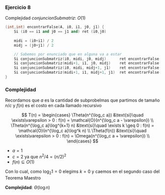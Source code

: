 ### Ejercicio 8

Complejidad *conjuncionSubmatriz*: $O(1)$

```c++
(int,int) encontrarFalse(A, i0, i1, j0, j1) {
    Si (i0 == i1 and j0 == j1 and) ret (i0,j0)  
    
    midi = (i0+i1) / 2
    midj = (j0+j1) / 2

    // Sabemos por enunciado que en alguna va a estar
    Si conjuncionSubmatriz(i0, midi, j0, midj)      ret encontrarFalse(A, i0, midi, j0, midj)
    Si conjuncionSubmatriz(midi+1, i1, j0, midj)    ret encontrarFalse(A, midi+1, i1, j0, midj)
    Si conjuncionSubmatriz(i0, midi, midj+1, j1)    ret encontrarFalse(A, i0, midi, midj+1, j1)
    Si conjuncionSubmatriz(midi+1, i1, midj+1, j1)  ret encontrarFalse(A, midi+1, i1, midj+1, j1)
}
```
### Complejidad

Recordamos que $a$ es la cantidad de subprobelmas que partimos de tamaño $n/c$ y $f(n)$ es el costo en cada llamado recursivo

$$
T(n) = \begin{cases}
\Theta(n^{\log_c a}) &\text{si}\quad  \exists\varepsilon > 0 : f(n) = \mathcal{O}(n^{\log_c a - \varepsilon}) \\
\Theta(n^{\log_c a}\log^{k+1} n) &\text{si}\quad \exists k \geq 0 : f(n) = \mathcal{O}(n^{\log_c a}\log^k n) \\
\Theta(f(n)) &\text{si}\quad  \exists\varepsilon > 0 : f(n) = \Omega(n^{\log_c a + \varepsilon}) \\
\end{cases}
$$

- $a = 1$
- $c = 2$ ya que $n^2 / 4 = (n / 2)^2$
- $f(n) \subseteq O(1)$

Con lo cual, como $\log_2 1 = 0$ elegims $k = 0$ y caemos en el segundo caso del Teorema Maestro

**Complejidad**: $\Theta(\log n)$
